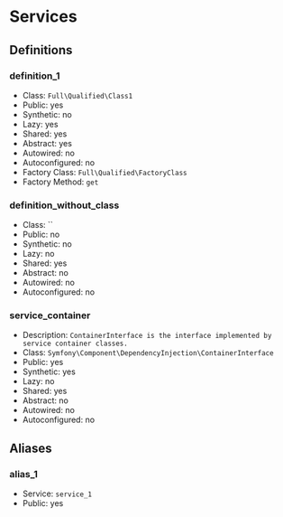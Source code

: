 Services
========

Definitions
-----------

### definition_1

- Class: `Full\Qualified\Class1`
- Public: yes
- Synthetic: no
- Lazy: yes
- Shared: yes
- Abstract: yes
- Autowired: no
- Autoconfigured: no
- Factory Class: `Full\Qualified\FactoryClass`
- Factory Method: `get`

### definition_without_class

- Class: ``
- Public: no
- Synthetic: no
- Lazy: no
- Shared: yes
- Abstract: no
- Autowired: no
- Autoconfigured: no

### service_container

- Description: `ContainerInterface is the interface implemented by service container classes.`
- Class: `Symfony\Component\DependencyInjection\ContainerInterface`
- Public: yes
- Synthetic: yes
- Lazy: no
- Shared: yes
- Abstract: no
- Autowired: no
- Autoconfigured: no


Aliases
-------

### alias_1

- Service: `service_1`
- Public: yes

